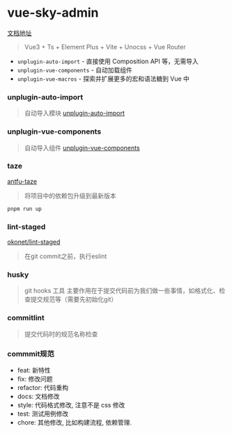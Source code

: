 # vue-sky-admin


[文档地址](https://earnest-sorbet-6777f5.netlify.app/)

> Vue3 + Ts + Element Plus + Vite + Unocss + Vue Router

+ `unplugin-auto-import` - 直接使用 Composition API 等，无需导入
+ `unplugin-vue-components` - 自动加载组件
+ `unplugin-vue-macros` - 探索并扩展更多的宏和语法糖到 Vue 中

### unplugin-auto-import
> 自动导入模块
> [unplugin-auto-import](https://github.com/antfu/unplugin-auto-import)

### unplugin-vue-components
> 自动导入组件
> [unplugin-vue-components](https://github.com/antfu/vite-plugin-components)


### taze
[antfu-taze](https://github.com/antfu/taze)
> 将项目中的依赖包升级到最新版本

```bash
pnpm run up
```

### lint-staged
[okonet/lint-staged](https://github.com/okonet/lint-stagedhttps://github.com/okonet/lint-staged)
> 在git commit之前，执行eslint

### husky
> git hooks 工具
> 主要作用在于提交代码前为我们做一些事情，如格式化、检查提交规范等（需要先初始化git）

### commitlint
> 提交代码时的规范名称检查


### commmit规范

+ feat: 新特性
+ fix: 修改问题
+ refactor: 代码重构
+ docs: 文档修改
+ style: 代码格式修改, 注意不是 css 修改
+ test: 测试用例修改
+ chore: 其他修改, 比如构建流程, 依赖管理.
